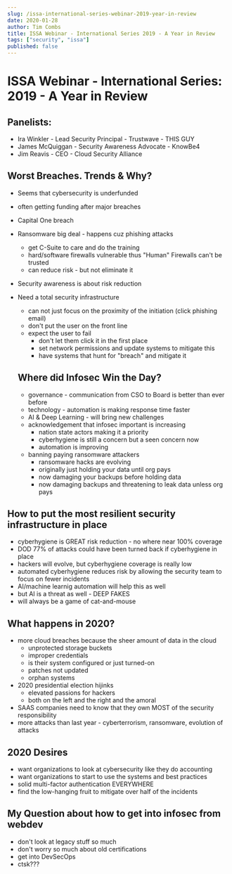 ```yaml
---
slug: /issa-international-series-webinar-2019-year-in-review
date: 2020-01-28
author: Tim Combs
title: ISSA Webinar - International Series 2019 - A Year in Review
tags: ["security", "issa"]
published: false
---
```


# ISSA Webinar - International Series: 2019 - A Year in Review

## Panelists:

- Ira Winkler - Lead Security Principal - Trustwave - THIS GUY
- James McQuiggan - Security Awareness Advocate - KnowBe4
- Jim Reavis - CEO - Cloud Security Alliance

## Worst Breaches. Trends & Why?

- Seems that cybersecurity is underfunded
- often getting funding after major breaches
- Capital One breach
- Ransomware big deal - happens cuz phishing attacks
  - get C-Suite to care and do the training
  - hard/software firewalls vulnerable thus "Human" Firewalls can't be trusted
  - can reduce risk - but not eliminate it
- Security awareness is about risk reduction
- Need a total security infrastructure

  - can not just focus on the proximity of the initiation (click phishing email)
  - don't put the user on the front line
  - expect the user to fail
    - don't let them click it in the first place
    - set network permissions and update systems to mitigate this
    - have systems that hunt for "breach" and mitigate it

  ## Where did Infosec Win the Day?

  - governance - communication from CSO to Board is better than ever before
  - technology - automation is making response time faster
  - AI & Deep Learning - will bring new challenges
  - acknowledgement that infosec important is increasing
    - nation state actors making it a priority
    - cyberhygiene is still a concern but a seen concern now
    - automation is improving
  - banning paying ransomware attackers
    - ransomware hacks are evolving
    - originally just holding your data until org pays
    - now damaging your backups before holding data
    - now damaging backups and threatening to leak data unless org pays

## How to put the most resilient security infrastructure in place

- cyberhygiene is GREAT risk reduction - no where near 100% coverage
- DOD 77% of attacks could have been turned back if cyberhygiene in place
- hackers will evolve, but cyberhygiene coverage is really low
- automated cyberhygiene reduces risk by allowing the security team to focus on fewer incidents
- AI/machine learnig automation will help this as well
- but AI is a threat as well - DEEP FAKES
- will always be a game of cat-and-mouse

## What happens in 2020?

- more cloud breaches because the sheer amount of data in the cloud
  - unprotected storage buckets
  - improper credentials
  - is their system configured or just turned-on
  - patches not updated
  - orphan systems
- 2020 presidential election hijinks
  - elevated passions for hackers
  - both on the left and the right and the amoral
- SAAS companies need to know that they own MOST of the security responsibility
- more attacks than last year - cyberterrorism, ransomware, evolution of attacks

## 2020 Desires

- want organizations to look at cybersecurity like they do accounting
- want organizations to start to use the systems and best practices
- solid multi-factor authentication EVERYWHERE
- find the low-hanging fruit to mitigate over half of the incidents

## My Question about how to get into infosec from webdev

- don't look at legacy stuff so much
- don't worry so much about old certifications
- get into DevSecOps
- ctsk???
